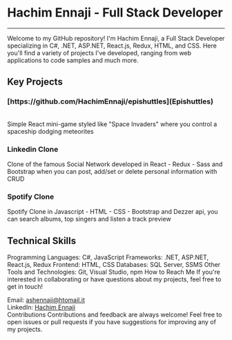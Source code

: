 <h1>Hachim Ennaji - Full Stack Developer</h1>
<hr>
Welcome to my GitHub repository! I'm Hachim Ennaji, a Full Stack Developer specializing in C#, .NET, ASP.NET, React.js, Redux, HTML, and CSS. Here you'll find a variety of projects I've developed, ranging from web applications to code samples and much more.

<br>


<h2>Key Projects</h2>
  <h3>
[https://github.com/HachimEnnaji/epishuttles](Epishuttles)
    
  </h3> <br>
Simple React mini-game styled like "Space Invaders" where you control a spaceship dodging meteorites

<h3>Linkedin Clone </h3>
Clone of the famous Social Network developed in React - Redux - Sass and Bootstrap when you can post, add/set or delete personal information with CRUD

<h3>Spotify Clone</h3>
Spotify Clone in Javascript - HTML - CSS - Bootstrap  and Dezzer api, you can search albums, top singers and listen a track preview 
<br>

<h2>Technical Skills</h2>
Programming Languages: C#, JavaScript
Frameworks: .NET, ASP.NET, React.js, Redux
Frontend: HTML, CSS
Databases: SQL Server, SSMS
Other Tools and Technologies: Git, Visual Studio, npm
How to Reach Me
If you're interested in collaborating or have questions about my projects, feel free to get in touch!

Email: ashennaji@htomail.it <br>
LinkedIn: <a href="https://www.linkedin.com/in/hachim-ennaji/">Hachim Ennaji</a> <br>
Contributions
Contributions and feedback are always welcome! Feel free to open issues or pull requests if you have suggestions for improving any of my projects.
